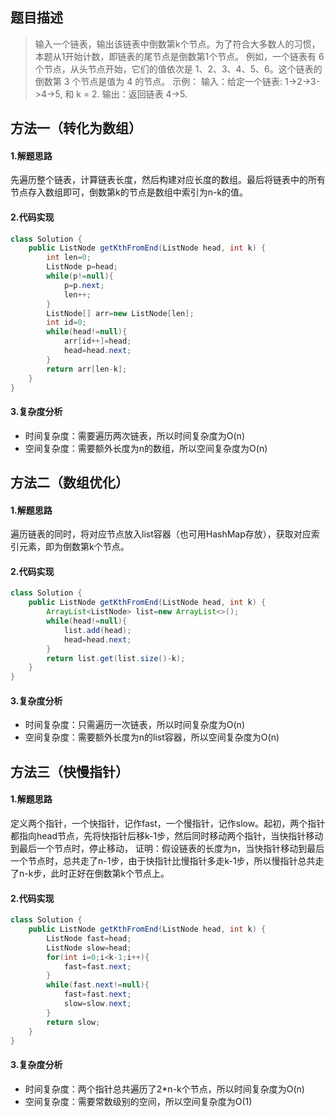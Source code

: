 ## 题目描述
> 输入一个链表，输出该链表中倒数第k个节点。为了符合大多数人的习惯，本题从1开始计数，即链表的尾节点是倒数第1个节点。
> 例如，一个链表有 6 个节点，从头节点开始，它们的值依次是 1、2、3、4、5、6。这个链表的倒数第 3 个节点是值为 4 的节点。
> 示例：
> 输入：给定一个链表: 1->2->3->4->5, 和 k = 2.
> 输出：返回链表 4->5.
## 方法一（转化为数组）
#### 1.解题思路
先遍历整个链表，计算链表长度，然后构建对应长度的数组。最后将链表中的所有节点存入数组即可，倒数第k的节点是数组中索引为n-k的值。
#### 2.代码实现

```java
class Solution {
    public ListNode getKthFromEnd(ListNode head, int k) {
        int len=0;
        ListNode p=head;
        while(p!=null){
            p=p.next;
            len++;
        }
        ListNode[] arr=new ListNode[len];
        int id=0;
        while(head!=null){
            arr[id++]=head;
            head=head.next;
        }
        return arr[len-k];
    }
}
```
#### 3.复杂度分析
 - 时间复杂度：需要遍历两次链表，所以时间复杂度为O(n)
 - 空间复杂度：需要额外长度为n的数组，所以空间复杂度为O(n)
## 方法二（数组优化）
#### 1.解题思路
遍历链表的同时，将对应节点放入list容器（也可用HashMap存放），获取对应索引元素，即为倒数第k个节点。
#### 2.代码实现

```java
class Solution {
    public ListNode getKthFromEnd(ListNode head, int k) {
        ArrayList<ListNode> list=new ArrayList<>();
        while(head!=null){
            list.add(head);
            head=head.next;
        }
        return list.get(list.size()-k);
    }
}
```
#### 3.复杂度分析
 - 时间复杂度：只需遍历一次链表，所以时间复杂度为O(n)
 - 空间复杂度：需要额外长度为n的list容器，所以空间复杂度为O(n)
## 方法三（快慢指针）
#### 1.解题思路
定义两个指针，一个快指针，记作fast，一个慢指针，记作slow。起初，两个指针都指向head节点，先将快指针后移k-1步，然后同时移动两个指针，当快指针移动到最后一个节点时，停止移动，
证明：假设链表的长度为n，当快指针移动到最后一个节点时，总共走了n-1步，由于快指针比慢指针多走k-1步，所以慢指针总共走了n-k步，此时正好在倒数第k个节点上。
#### 2.代码实现

```java
class Solution {
    public ListNode getKthFromEnd(ListNode head, int k) {
        ListNode fast=head;
        ListNode slow=head;
        for(int i=0;i<k-1;i++){
            fast=fast.next;
        }
        while(fast.next!=null){
            fast=fast.next;
            slow=slow.next;
        }
        return slow;
    }
}
```
#### 3.复杂度分析
 - 时间复杂度：两个指针总共遍历了2\*n-k个节点，所以时间复杂度为O(n)
 - 空间复杂度：需要常数级别的空间，所以空间复杂度为O(1)
